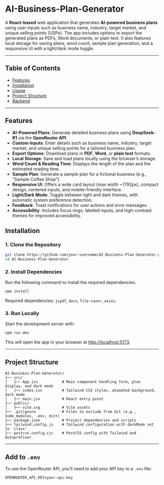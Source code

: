 
# AI-Business-Plan-Generator

A **React-based** web application that generates **AI-powered business plans** using user inputs such as business name, industry, target market, and unique selling points (USPs). The app includes options to export the generated plans as PDFs, Word documents, or plain text. It also features local storage for saving plans, word count, sample plan generation, and a responsive UI with a light/dark mode toggle.

---

## Table of Contents
- [Features](#features)
- [Installation](#installation)
- [Usage](#usage)
- [Project Structure](#project-structure)
- [Backend](#backend)

---

##  Features
- **AI-Powered Plans**: Generate detailed business plans using **DeepSeek-R1** via the **OpenRouter API**.
- **Custom Inputs**: Enter details such as business name, industry, target market, and unique selling points for a tailored business plan.
- **Export Options**: Download plans in **PDF**, **Word**, or **plain text** formats.
- **Local Storage**: Save and load plans locally using the browser’s storage.
- **Word Count & Reading Time**: Displays the length of the plan and the estimated reading time.
- **Sample Plan**: Generate a sample plan for a fictional business (e.g., "Sample Coffee Shop").
- **Responsive UI**: Offers a wide card layout (max width ~1792px), compact design, centered inputs, and mobile-friendly interface.
- **Light/Dark Mode**: Toggle between light and dark themes, with automatic system preference detection.
- **Feedback**: Toast notifications for user actions and error messages.
- **Accessibility**: Includes focus rings, labeled inputs, and high-contrast themes for improved accessibility.



## Installation

### 1. Clone the Repository
```bash
git clone https://github.com/your-username/AI-Business-Plan-Generator.git
cd AI-Business-Plan-Generator
```

### 2. Install Dependencies
Run the following command to install the required dependencies:
```bash
npm install
```
Required dependencies: `jspdf`, `docx`, `file-saver`, `axios`.

### 3. Run Locally
Start the development server with:
```bash
npm run dev
```
This will open the app in your browser at [http://localhost:5173](http://localhost:5173).

---

##  Project Structure
```
AI-Business-Plan-Generator/
├── src/
│   ├── App.jsx           # Main component handling form, plan display, and dark mode
│   ├── index.css         # Tailwind CSS styles, animated background, dark mode
│   ├── main.jsx          # React entry point
├── public/
│   ├── vite.svg          # Vite assets
├── .gitignore            # Files to exclude from Git (e.g., node_modules, .env, dist)
├── package.json          # Project dependencies and scripts
├── tailwind.config.js    # Tailwind configuration with darkMode set to 'class'
├── postcss.config.cjs    # PostCSS config with Tailwind and Autoprefixer
```

---

## Add to `.env`

To use the OpenRouter API, you’ll need to add your API key to a `.env` file:
```
OPENROUTER_API_KEY=your-api-key
```

